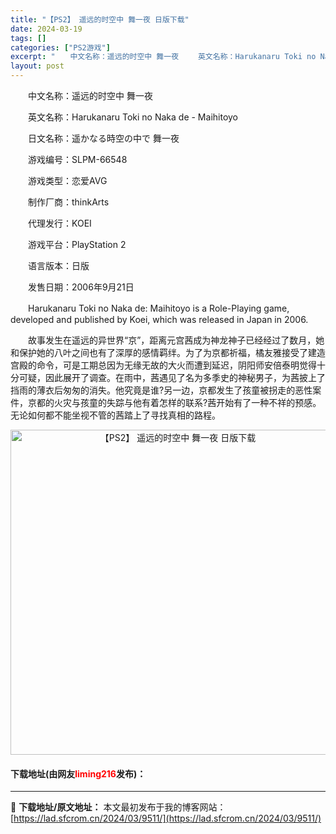 ```yaml
---
title: "【PS2】 遥远的时空中 舞一夜 日版下载"
date: 2024-03-19
tags: []
categories: ["PS2游戏"]
excerpt: "　　中文名称：遥远的时空中 舞一夜 　　英文名称：Harukanaru Toki no Naka de - Maihitoyo 　　日文名称：遥かなる時空の中で 舞一夜 　　游戏编号：SLPM-66548 　　游戏类型：恋爱AVG 　　制作厂商：thinkArts 　　代理发行：KOEI 　　游戏平&hellip;"
layout: post
---
```


 <p>　　中文名称：遥远的时空中 舞一夜</p> <p>　　英文名称：Harukanaru Toki no Naka de - Maihitoyo</p> <p>　　日文名称：遥かなる時空の中で 舞一夜</p> <p>　　游戏编号：SLPM-66548</p> <p>　　游戏类型：恋爱AVG</p> <p>　　制作厂商：thinkArts</p> <p>　　代理发行：KOEI</p> <p>　　游戏平台：PlayStation 2</p> <p>　　语言版本：日版</p> <p>　　发售日期：2006年9月21日</p> <p>　　Harukanaru Toki no Naka de: Maihitoyo is a Role-Playing game, developed and published by Koei, which was released in Japan in 2006.</p> <p>　　故事发生在遥远的异世界&ldquo;京&rdquo;，距离元宫茜成为神龙神子已经经过了数月，她和保护她的八叶之间也有了深厚的感情羁绊。为了为京都祈福，橘友雅接受了建造宫殿的命令，可是工期总因为无缘无故的大火而遭到延迟，阴阳师安倍泰明觉得十分可疑，因此展开了调查。在雨中，茜遇见了名为多季史的神秘男子，为茜披上了挡雨的薄衣后匆匆的消失。他究竟是谁?另一边，京都发生了孩童被拐走的恶性案件，京都的火灾与孩童的失踪与他有着怎样的联系?茜开始有了一种不祥的预感。无论如何都不能坐视不管的茜踏上了寻找真相的路程。</p> <p align="center"><img align="" border="0" src="https://lad.sfcrom.cn/wp-content/uploads/2024/03/20240319_65f997c578b15.jpg" width="520" alt="【PS2】 遥远的时空中 舞一夜 日版下载" /></p> <p><h4>下载地址(由网友<font color="red">liming216</font>发布)：</h4></p> 

---
📖 **下载地址/原文地址：** 本文最初发布于我的博客网站：[https://lad.sfcrom.cn/2024/03/9511/](https://lad.sfcrom.cn/2024/03/9511/)
